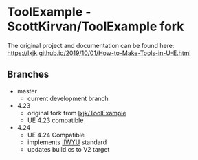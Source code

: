 # ToolExample - ScottKirvan/ToolExample fork

The original project and documentation can be found here:\
https://lxjk.github.io/2019/10/01/How-to-Make-Tools-in-U-E.html

## Branches
- master
    - current development branch
- 4.23
    - original fork from [lxjk/ToolExample](https://github.com/lxjk/ToolExample)
    - UE 4.23 compatible
- 4.24
    - UE 4.24 Compatible
    - implements [IIWYU](https://docs.unrealengine.com/en-US/ProductionPipelines/BuildTools/UnrealBuildTool/IWYU/index.html) standard
    - updates build.cs to V2 target
